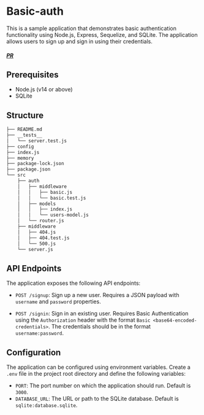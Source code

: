 # Basic-auth
This is a sample application that demonstrates basic authentication functionality using Node.js, Express, Sequelize, and SQLite. The application allows users to sign up and sign in using their credentials.

##### [PR](https://github.com/saleh2001k/basic-auth/pull/2)

## Prerequisites

- Node.js (v14 or above)
- SQLite

## Structure
```bash
├── README.md
├── __tests__
│   └── server.test.js
├── config
├── index.js
├── memory
├── package-lock.json
├── package.json
└── src
    ├── auth
    │   ├── middleware
    │   │   ├── basic.js
    │   │   └── basic.test.js
    │   ├── models
    │   │   ├── index.js
    │   │   └── users-model.js
    │   └── router.js
    ├── middleware
    │   ├── 404.js
    │   ├── 404.test.js
    │   └── 500.js
    └── server.js

```

## API Endpoints

The application exposes the following API endpoints:

- `POST /signup`: Sign up a new user. Requires a JSON payload with `username` and `password` properties.

- `POST /signin`: Sign in an existing user. Requires Basic Authentication using the `Authorization` header with the format `Basic <base64-encoded-credentials>`. The credentials should be in the format `username:password`.

## Configuration

The application can be configured using environment variables. Create a `.env` file in the project root directory and define the following variables:

- `PORT`: The port number on which the application should run. Default is `3000`.
- `DATABASE_URL`: The URL or path to the SQLite database. Default is `sqlite:database.sqlite`.


